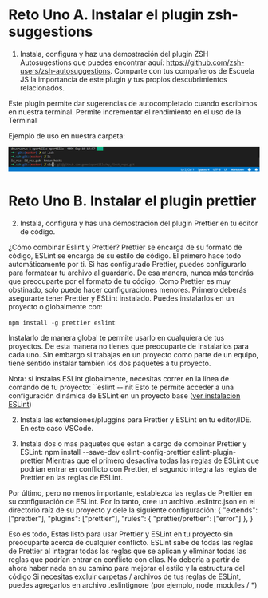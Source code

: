 # Reto Uno A. Instalar el plugin zsh-suggestions
1. Instala, configura y haz una demostración del plugin ZSH Autosugestions que puedes encontrar aquí: https://github.com/zsh-users/zsh-autosuggestions. Comparte con tus compañeros de Escuela JS la importancia de este plugin y tus propios descubrimientos relacionados.

Este plugin permite dar sugerencias de autocompletado cuando escribimos en nuestra terminal. Permite incrementar el rendimiento en el uso de la Terminal

Ejemplo de uso en nuestra carpeta:

![Screenshot](../img/zsh-suggestions.png)

# Reto Uno B. Instalar el plugin prettier
2. Instala, configura y has una demostración del plugin Prettier en tu editor de código.

¿Cómo combinar Eslint y Prettier?
Prettier se encarga de su formato de código, ESLint se encarga de su estilo de código. El primero hace todo automáticamente por ti. Si has configurado Prettier, puedes configurarlo para formatear tu archivo al guardarlo. De esa manera, nunca más tendrás que preocuparte por el formato de tu código. Como Prettier es muy obstinado, solo puede hacer configuraciones menores.
Primero deberás asegurarte tener Prettier y ESLint instalado. Puedes instalarlos en un proyecto o globalmente con:

``
npm install -g prettier eslint
``

Instalarlo de manera global te permite usarlo en cualquiera de tus proyectos. De esta manera no tienes que preocuparte de instalarlos para cada uno. Sin embargo si trabajas en un proyecto como parte de un equipo, tiene sentido instalar tambien los dos paquetes a tu proyecto.

Nota: si instalas ESLint globalmente, necesitas correr en la linea de comando de tu proyecto: 
``eslint --init
Esto te permite acceder a una configuración dinámica de ESLint en un proyecto base ([ver instalacion ESLint](https://github.com/gemeloportillo/platzi-escuela-de-javascript/blob/master/retos/Instalaci%C3%B3n-ESLint.txt))

2. Instala las extensiones/pluggins para Prettier y ESLint en tu editor/IDE. En este caso VSCode.

3. Instala dos o mas paquetes que estan a cargo de combinar Prettier y ESLint:
    npm install --save-dev eslint-config-prettier eslint-plugin-prettier
Mientras que el primero desactiva todas las reglas de ESLint que podrían entrar en conflicto con Prettier, el segundo integra las reglas de Prettier en las reglas de ESLint.

Por último, pero no menos importante, establezca las reglas de Prettier en su configuración de ESLint. Por lo tanto, cree un archivo .eslintrc.json en el directorio raíz de su proyecto y dele la siguiente configuración:
    {
      "extends": ["prettier"],
      "plugins": ["prettier"],
      "rules": {
        "prettier/prettier": ["error"]
      },
    }

Eso es todo, Estas listo para usar Prettier y ESLint en tu proyecto sin preocuparte acerca de cualquier conflicto. ESLint sabe de todas las reglas de Prettier al integrar todas las reglas que se aplican y eliminar todas las reglas que podrían entrar en conflicto con ellas.
No debería a partir de ahora haber nada en su camino para mejorar el estilo y la estructura del código
Si necesitas excluir carpetas / archivos de tus reglas de ESLint, puedes agregarlos en archivo .eslintignore (por ejemplo, node_modules / *)
